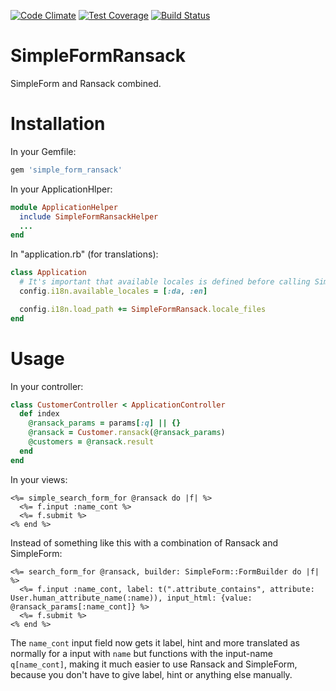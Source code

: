 [![Code Climate](https://codeclimate.com/github/kaspernj/simple_form_ransack/badges/gpa.svg)](https://codeclimate.com/github/kaspernj/simple_form_ransack)
[![Test Coverage](https://codeclimate.com/github/kaspernj/simple_form_ransack/badges/coverage.svg)](https://codeclimate.com/github/kaspernj/simple_form_ransack)
[![Build Status](https://img.shields.io/shippable/540e7b9e3479c5ea8f9ec24f.svg)](https://app.shippable.com/projects/540e7b9e3479c5ea8f9ec24f/builds/latest)

# SimpleFormRansack

SimpleForm and Ransack combined.


# Installation

In your Gemfile:
```ruby
gem 'simple_form_ransack'
```

In your ApplicationHlper:
```ruby
module ApplicationHelper
  include SimpleFormRansackHelper
  ...
end
```

In "application.rb" (for translations):
```ruby
class Application
  # It's important that available locales is defined before calling SimpleFormRansack.locale_files
  config.i18n.available_locales = [:da, :en]

  config.i18n.load_path += SimpleFormRansack.locale_files
end
```

# Usage

In your controller:
```ruby
class CustomerController < ApplicationController
  def index
    @ransack_params = params[:q] || {}
    @ransack = Customer.ransack(@ransack_params)
    @customers = @ransack.result
  end
end
```

In your views:
```erb
<%= simple_search_form_for @ransack do |f| %>
  <%= f.input :name_cont %>
  <%= f.submit %>
<% end %>
```

Instead of something like this with a combination of Ransack and SimpleForm:
```erb
<%= search_form_for @ransack, builder: SimpleForm::FormBuilder do |f| %>
  <%= f.input :name_cont, label: t(".attribute_contains", attribute: User.human_attribute_name(:name)), input_html: {value: @ransack_params[:name_cont]} %>
  <%= f.submit %>
<% end %>
```

The `name_cont` input field now gets it label, hint and more translated as normally for a input with `name` but functions with the input-name `q[name_cont]`, making it much easier to use Ransack and SimpleForm, because you don't have to give label, hint or anything else manually.
